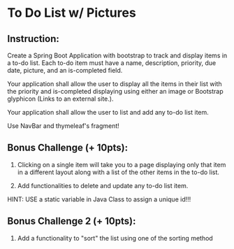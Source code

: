 
# To Do List w/ Pictures

Instruction:
------------

Create a Spring Boot Application with bootstrap to track and display items in a to-do list. Each to-do item must have a name, description, priority, due date, picture, and an is-completed field.

Your application shall allow the user to display all the items in their list with the priority and is-completed displaying using either  an image or Bootstrap glyphicon (Links to an external site.).

Your application shall allow the user to list and add any to-do list item.

Use NavBar and thymeleaf's fragment!



Bonus Challenge (+ 10pts):
--------------------------
1. Clicking on a single item will take you to a page displaying only that item in a different layout along with a list of the other items in the to-do list.

2. Add functionalities to delete and update any to-do list item.

HINT:  USE a static variable in Java Class to assign a unique id!!!



Bonus Challenge 2 (+ 10pts):
-----------------------------
1. Add a functionality to "sort" the list using one of the sorting method